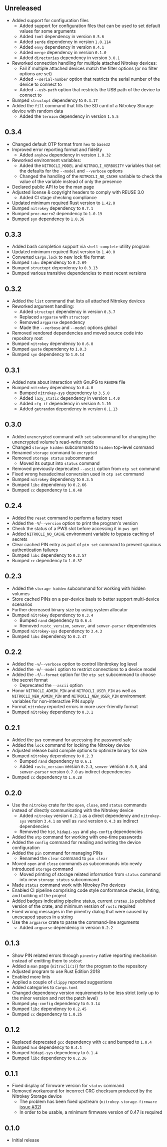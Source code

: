 Unreleased
----------
- Added support for configuration files
  - Added support for configuration files that can be used to set
    default values for some arguments
  - Added `toml` dependency in version `0.5.6`
  - Added `serde` dependency in version `1.0.114`
  - Added `envy` dependency in version `0.4.1`
  - Added `merge` dependency in version `0.1.0`
  - Added `directories` dependency in version `3.0.1`
- Reworked connection handling for multiple attached Nitrokey devices:
  - Fail if multiple attached devices match the filter options (or no filter
    options are set)
  - Added `--serial-number` option that restricts the serial number of the
    device to connect to
  - Added `--usb-path` option that restricts the USB path of the device to
    connect to
- Bumped `structopt` dependency to `0.3.17`
- Added the `fill` command that fills the SD card of a Nitrokey Storage device
  with random data
  - Added the `termion` dependency in version `1.5.5`


0.3.4
-----
- Changed default OTP format from `hex` to `base32`
- Improved error reporting format and fidelity
  - Added `anyhow` dependency in version `1.0.32`
- Reworked environment variables:
  - Added the `NITROCLI_MODEL` and `NITROCLI_VERBOSITY` variables that
    set the defaults for the `--model` and `--verbose` options
  - Changed the handling of the `NITROCLI_NO_CACHE` variable to check
    the value of the variable instead of only the presence
- Declared public API to be the man page
- Adjusted license & copyright headers to comply with REUSE 3.0
  - Added CI stage checking compliance
- Updated minimum required Rust version to `1.42.0`
- Bumped `nitrokey` dependency to `0.7.1`
- Bumped `proc-macro2` dependency to `1.0.19`
- Bumped `syn` dependency to `1.0.36`


0.3.3
-----
- Added bash completion support via `shell-complete` utility program
- Updated minimum required Rust version to `1.40.0`
- Converted `Cargo.lock` to new lock file format
- Bumped `libc` dependency to `0.2.69`
- Bumped `structopt` dependency to `0.3.13`
- Bumped various transitive dependencies to most recent versions


0.3.2
-----
- Added the `list` command that lists all attached Nitrokey devices
- Reworked argument handling:
  - Added `structopt` dependency in version `0.3.7`
  - Replaced `argparse` with `structopt`
  - Removed `argparse` dependency
  - Made the `--verbose` and `--model` options global
- Removed vendored dependencies and moved source code into repository
  root
- Bumped `nitrokey` dependency to `0.6.0`
- Bumped `quote` dependency to `1.0.3`
- Bumped `syn` dependency to `1.0.14`


0.3.1
-----
- Added note about interaction with GnuPG to `README` file
- Bumped `nitrokey` dependency to `0.4.0`
  - Bumped `nitrokey-sys` dependency to `3.5.0`
  - Added `lazy_static` dependency in version `1.4.0`
  - Added `cfg-if` dependency in version `0.1.10`
  - Added `getrandom` dependency in version `0.1.13`


0.3.0
-----
- Added `unencrypted` command with `set` subcommand for changing the
  unencrypted volume's read-write mode
- Changed `storage hidden` subcommand to `hidden` top-level command
- Renamed `storage` command to `encrypted`
- Removed `storage status` subcommand
  - Moved its output into `status` command
- Removed previously deprecated `--ascii` option from `otp set` command
- Fixed wrong hexadecimal conversion used in `otp set` command
- Bumped `nitrokey` dependency to `0.3.5`
- Bumped `libc` dependency to `0.2.66`
- Bumped `cc` dependency to `1.0.48`


0.2.4
-----
- Added the `reset` command to perform a factory reset
- Added the `-V`/`--version` option to print the program's version
- Check the status of a PWS slot before accessing it in `pws get`
- Added `NITROCLI_NO_CACHE` environment variable to bypass caching of
  secrets
- Clear cached PIN entry as part of `pin set` command to prevent
  spurious authentication failures
- Bumped `libc` dependency to `0.2.57`
- Bumped `cc` dependency to `1.0.37`


0.2.3
-----
- Added the `storage hidden` subcommand for working with hidden volumes
- Store cached PINs on a per-device basis to better support multi-device
  scenarios
- Further decreased binary size by using system allocator
- Bumped `nitrokey` dependency to `0.3.4`
  - Bumped `rand` dependency to `0.6.4`
  - Removed `rustc_version`, `semver`, and `semver-parser` dependencies
- Bumped `nitrokey-sys` dependency to `3.4.3`
- Bumped `libc` dependency to `0.2.47`


0.2.2
-----
- Added the `-v`/`--verbose` option to control libnitrokey log level
- Added the `-m`/`--model` option to restrict connections to a device
  model
- Added the `-f`/`--format` option for the `otp set` subcommand to
  choose the secret format
  - Deprecated the `--ascii` option
- Honor `NITROCLI_ADMIN_PIN` and `NITROCLI_USER_PIN` as well as
  `NITROCLI_NEW_ADMIN_PIN` and `NITROCLI_NEW_USER_PIN` environment
  variables for non-interactive PIN supply
- Format `nitrokey` reported errors in more user-friendly format
- Bumped `nitrokey` dependency to `0.3.1`


0.2.1
-----
- Added the `pws` command for accessing the password safe
- Added the `lock` command for locking the Nitrokey device
- Adjusted release build compile options to optimize binary for size
- Bumped `nitrokey` dependency to `0.2.3`
  - Bumped `rand` dependency to `0.6.1`
  - Added `rustc_version` version `0.2.3`, `semver` version `0.9.0`, and
    `semver-parser` version `0.7.0` as indirect dependencies
- Bumped `cc` dependency to `1.0.28`


0.2.0
-----
- Use the `nitrokey` crate for the `open`, `close`, and `status`
  commands instead of directly communicating with the Nitrokey device
  - Added `nitrokey` version `0.2.1` as a direct dependency and
    `nitrokey-sys` version `3.4.1` as well as `rand` version `0.4.3` as
    indirect dependencies
  - Removed the `hid`, `hidapi-sys` and `pkg-config` dependencies
- Added the `otp` command for working with one-time passwords
- Added the `config` command for reading and writing the device configuration
- Added the `pin` command for managing PINs
  - Renamed the `clear` command to `pin clear`
- Moved `open` and `close` commands as subcommands into newly introduced
  `storage` command
  - Moved printing of storage related information from `status` command
    into new `storage status` subcommand
- Made `status` command work with Nitrokey Pro devices
- Enabled CI pipeline comprising code style conformance checks, linting,
  and building of the project
- Added badges indicating pipeline status, current `crates.io` published
  version of the crate, and minimum version of `rustc` required
- Fixed wrong messages in the pinentry dialog that were caused by unescaped
  spaces in a string
- Use the `argparse` crate to parse the command-line arguments
  - Added `argparse` dependency in version `0.2.2`


0.1.3
-----
- Show PIN related errors through `pinentry` native reporting mechanism
  instead of emitting them to `stdout`
- Added a `man` page (`nitrocli(1)`) for the program to the repository
- Adjusted program to use Rust Edition 2018
- Enabled more lints
- Applied a couple of `clippy` reported suggestions
- Added categories to `Cargo.toml`
- Changed dependency version requirements to be less strict (only up to
  the minor version and not the patch level)
- Bumped `pkg-config` dependency to `0.3.14`
- Bumped `libc` dependency to `0.2.45`
- Bumped `cc` dependency to `1.0.25`


0.1.2
-----
- Replaced deprecated `gcc` dependency with `cc` and bumped to `1.0.4`
- Bumped `hid` dependency to `0.4.1`
- Bumped `hidapi-sys` dependency to `0.1.4`
- Bumped `libc` dependency to `0.2.36`


0.1.1
-----
- Fixed display of firmware version for `status` command
- Removed workaround for incorrect CRC checksum produced by the Nitrokey
  Storage device
  - The problem has been fixed upstream (`nitrokey-storage-firmware`
    [issue #32](https://github.com/Nitrokey/nitrokey-storage-firmware/issues/32))
  - In order to be usable, a minimum firmware version of 0.47 is required


0.1.0
-----
- Initial release
